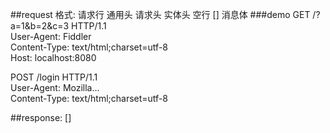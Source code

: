 ##request 格式:
    <request-line> 请求行
    <general-headers> 通用头
    <request-headers> 请求头
    <entity-headers> 实体头
    <empty-line> 空行
    [<message-body>] 消息体
###demo
GET /?a=1&b=2&c=3 HTTP/1.1  
User-Agent: Fiddler  
Content-Type: text/html;charset=utf-8  
Host: localhost:8080  
  
POST /login HTTP/1.1  
User-Agent: Mozilla...  
Content-Type: text/html;charset=utf-8  

##response:
    <status-line>
    <general-headers>
    <response-headers>
    <entity-headers>
    <empty-line>
    [<message-body>]